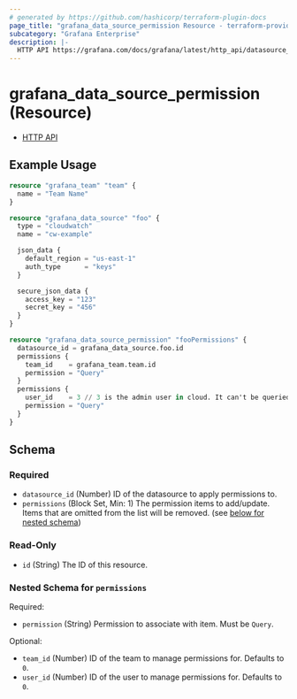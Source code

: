```yaml
---
# generated by https://github.com/hashicorp/terraform-plugin-docs
page_title: "grafana_data_source_permission Resource - terraform-provider-grafana"
subcategory: "Grafana Enterprise"
description: |-
  HTTP API https://grafana.com/docs/grafana/latest/http_api/datasource_permissions/
---
```


# grafana_data_source_permission (Resource)

* [HTTP API](https://grafana.com/docs/grafana/latest/http_api/datasource_permissions/)

## Example Usage

```terraform
resource "grafana_team" "team" {
  name = "Team Name"
}

resource "grafana_data_source" "foo" {
  type = "cloudwatch"
  name = "cw-example"

  json_data {
    default_region = "us-east-1"
    auth_type      = "keys"
  }

  secure_json_data {
    access_key = "123"
    secret_key = "456"
  }
}

resource "grafana_data_source_permission" "fooPermissions" {
  datasource_id = grafana_data_source.foo.id
  permissions {
    team_id    = grafana_team.team.id
    permission = "Query"
  }
  permissions {
    user_id    = 3 // 3 is the admin user in cloud. It can't be queried
    permission = "Query"
  }
}
```

<!-- schema generated by tfplugindocs -->
## Schema

### Required

- `datasource_id` (Number) ID of the datasource to apply permissions to.
- `permissions` (Block Set, Min: 1) The permission items to add/update. Items that are omitted from the list will be removed. (see [below for nested schema](#nestedblock--permissions))

### Read-Only

- `id` (String) The ID of this resource.

<a id="nestedblock--permissions"></a>
### Nested Schema for `permissions`

Required:

- `permission` (String) Permission to associate with item. Must be `Query`.

Optional:

- `team_id` (Number) ID of the team to manage permissions for. Defaults to `0`.
- `user_id` (Number) ID of the user to manage permissions for. Defaults to `0`.



